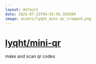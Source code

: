 ```yaml
---
layout: default
date: 2025-07-23T04:55:56.355999
image: assets/lyqht_mini-qr_cropped.png
---
```


# [lyqht/mini-qr](https://github.com/lyqht/mini-qr)

make and scan qr codes

